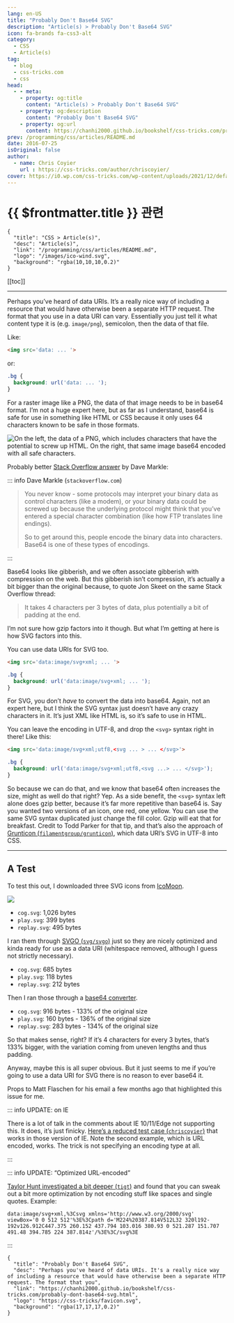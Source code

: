 ```yaml
---
lang: en-US
title: "Probably Don't Base64 SVG"
description: "Article(s) > Probably Don't Base64 SVG"
icon: fa-brands fa-css3-alt
category:
  - CSS
  - Article(s)
tag:
  - blog
  - css-tricks.com
  - css
head:
  - - meta:
    - property: og:title
      content: "Article(s) > Probably Don't Base64 SVG"
    - property: og:description
      content: "Probably Don't Base64 SVG"
    - property: og:url
      content: https://chanhi2000.github.io/bookshelf/css-tricks.com/probably-dont-base64-svg.html
prev: /programming/css/articles/README.md
date: 2016-07-25
isOriginal: false
author:
  - name: Chris Coyier
    url : https://css-tricks.com/author/chriscoyier/
cover: https://i0.wp.com/css-tricks.com/wp-content/uploads/2021/12/default-social-css-tricks.png
---
```


# {{ $frontmatter.title }} 관련

```component VPCard
{
  "title": "CSS > Article(s)",
  "desc": "Article(s)",
  "link": "/programming/css/articles/README.md",
  "logo": "/images/ico-wind.svg",
  "background": "rgba(10,10,10,0.2)"
}
```

[[toc]]

---

<SiteInfo
  name="Probably Don't Base64 SVG"
  desc="Perhaps you've heard of data URIs. It's a really nice way of including a resource that would have otherwise been a separate HTTP request. The format that you"
  url="https://css-tricks.com/probably-dont-base64-svg"
  logo="https://css-tricks/favicon.svg"
  preview="https://i0.wp.com/css-tricks.com/wp-content/uploads/2021/12/default-social-css-tricks.png"/>

Perhaps you’ve heard of data URIs. It’s a really nice way of including a resource that would have otherwise been a separate HTTP request. The format that you use in a data URI can vary. Essentially you just tell it what content type it is (e.g. `image/png`), semicolon, then the data of that file.

Like:

```html
<img src='data: ... '>
```

or:

```css
.bg {
  background: url('data: ... ');
}
```

For a raster image like a PNG, the data of that image needs to be in base64 format. I’m not a huge expert here, but as far as I understand, base64 is safe for use in something like HTML or CSS because it only uses 64 characters known to be safe in those formats.

![On the left, the data of a PNG, which includes characters that have the potential to screw up HTML. On the right, that same image base64 encoded with all safe characters.](https://i0.wp.com/css-tricks.com/wp-content/uploads/2014/10/2014-10-21-at-8.55-AM.png)

Probably better [<FontIcon icon="fa-brands fa-stack-overflow"/>Stack Overflow answer](http://stackoverflow.com/questions/201479/what-is-base-64-encoding-used-for) by Dave Markle:

::: info Dave Markle (<FontIcon icon="fa-brands fa-stackoverflow"/><code>stackoverflow.com</code>)

> You never know - some protocols may interpret your binary data as control characters (like a modem), or your binary data could be screwed up because the underlying protocol might think that you’ve entered a special character combination (like how FTP translates line endings).
> 
> So to get around this, people encode the binary data into characters. Base64 is one of these types of encodings.

<SiteInfo
  name="What is base 64 encoding used for?"
  desc="I've heard people talking about ”base 64 encoding” here and there.  What is it used for?"
  url="https://stackoverflow.com/questions/201479/what-is-base-64-encoding-used-for/"
  logo="https://cdn.sstatic.net/Sites/stackoverflow/Img/favicon.ico?v=ec617d715196"
  preview="https://cdn.sstatic.net/Sites/stackoverflow/Img/apple-touch-icon@2.png?v=73d79a89bded"/>

:::

Base64 looks like gibberish, and we often associate gibberish with compression on the web. But this gibberish isn’t compression, it’s actually a bit bigger than the original because, to quote Jon Skeet on the same Stack Overflow thread:

> It takes 4 characters per 3 bytes of data, plus potentially a bit of padding at the end.

I’m not sure how gzip factors into it though. But what I’m getting at here is how SVG factors into this.

You can use data URIs for SVG too.

```html
<img src='data:image/svg+xml; ... '>
```

```css
.bg {
  background: url('data:image/svg+xml; ... ');
}
```

For SVG, you don’t *have* to convert the data into base64. Again, not an expert here, but I think the SVG syntax just doesn’t have any crazy characters in it. It’s just XML like HTML is, so it’s safe to use in HTML.

You can leave the encoding in UTF-8, and drop the `<svg>` syntax right in there! Like this:

```html
<img src='data:image/svg+xml;utf8,<svg ... > ... </svg>'>
```

```css
.bg {
  background: url('data:image/svg+xml;utf8,<svg ...> ... </svg>');
}
```

So because we can do that, and we know that base64 often increases the size, might as well do that right? Yep. As a side benefit, the `<svg>` syntax left alone does gzip better, because it’s far more repetitive than base64 is. Say you wanted two versions of an icon, one red, one yellow. You can use the same SVG syntax duplicated just change the fill color. Gzip will eat that for breakfast. Credit to Todd Parker for that tip, and that’s also the approach of [Grunticon (<FontIcon icon="iconfont icon-github"/>`filamentgroup/grunticon`)](https://github.com/filamentgroup/grunticon), which data URI’s SVG in UTF-8 into CSS.

---

## A Test

To test this out, I downloaded three SVG icons from [<FontIcon icon="fas fa-globe"/>IcoMoon](https://icomoon.io/).

![](https://i0.wp.com/css-tricks.com/wp-content/uploads/2014/10/three-icons.png)

- `cog.svg`: 1,026 bytes  
- `play.svg`: 399 bytes  
- `replay.svg`: 495 bytes

I ran them through [SVGO (<FontIcon icon="iconfont icon-github"/>`svg/svgo`)](https://github.com/svg/svgo) just so they are nicely optimized and kinda ready for use as a data URI (whitespace removed, although I guess not strictly necessary).

- `cog.svg`: 685 bytes  
- `play.svg`: 118 bytes  
- `replay.svg`: 212 bytes

Then I ran those through a [<FontIcon icon="fas fa-globe"/>base64 converter](https://mobilefish.com/services/base64/base64.php).

- `cog.svg`: 916 bytes - 133% of the original size  
- `play.svg`: 160 bytes - 136% of the original size  
- `replay.svg`: 283 bytes - 134% of the original size

So that makes sense, right? If it’s 4 characters for every 3 bytes, that’s 133% bigger, with the variation coming from uneven lengths and thus padding.

Anyway, maybe this is all super obvious. But it just seems to me if you’re going to use a data URI for SVG there is no reason to ever base64 it.

Props to Matt Flaschen for his email a few months ago that highlighted this issue for me.

::: info UPDATE: on IE

There is a lot of talk in the comments about IE 10/11/Edge not supporting this. It does, it’s just finicky. [Here’s a reduced test case (<FontIcon icon="fa-brands fa-codepen"/>`chriscoyier`)](http://codepen.io/chriscoyier/pen/ZQgvyG/) that works in those version of IE. Note the second example, which is URL encoded, works. The trick is not specifying an encoding type at all.

:::

::: info UPDATE: “Optimized URL-encoded”

[Taylor Hunt investigated a bit deeper (<FontIcon icon="fa-brands fa-codepen"/>`tigt`)](https://codepen.io/tigt/post/optimizing-svgs-in-data-uris) and found that you can sweak out a bit more optimization by not encoding stuff like spaces and single quotes. Example:

```
data:image/svg+xml,%3Csvg xmlns='http://www.w3.org/2000/svg' viewBox='0 0 512 512'%3E%3Cpath d='M224%20387.814V512L32 320l192-192v126.912C447.375 260.152 437.794 103.016 380.93 0 521.287 151.707 491.48 394.785 224 387.814z'/%3E%3C/svg%3E
```

:::

<!-- TODO: add ARTICLE CARD -->
```component VPCard
{
  "title": "Probably Don't Base64 SVG",
  "desc": "Perhaps you've heard of data URIs. It's a really nice way of including a resource that would have otherwise been a separate HTTP request. The format that you",
  "link": "https://chanhi2000.github.io/bookshelf/css-tricks.com/probably-dont-base64-svg.html",
  "logo": "https://css-tricks/favicon.svg",
  "background": "rgba(17,17,17,0.2)"
}
```
